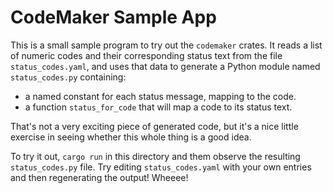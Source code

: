 # CodeMaker Sample App

This is a small sample program to try out the `codemaker` crates.
It reads a list of numeric codes and their corresponding status text
from the file `status_codes.yaml`, and uses that data to generate a
Python module named `status_codes.py` containing:

 - a named constant for each status message, mapping to the code.
 - a function `status_for_code` that will map a code to its status text.

That's not a very exciting piece of generated code, but it's a nice
little exercise in seeing whether this whole thing is a good idea.

To try it out, `cargo run` in this directory and them observe the
resulting `status_codes.py` file. Try editing `status_codes.yaml`
with your own entries and then regenerating the output! Wheeee!

